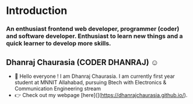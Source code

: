 # Introduction
### An enthusiast frontend web developer, programmer (coder) and software developer. Enthusiast to learn new things and a quick learner to develop more skills.
## **Dhanraj Chaurasia (CODER DHANRAJ) :relaxed:**
- :wave: Hello everyone ! I am Dhanraj Chaurasia. I am currently first year student at MNNIT Allahabad, pursuing Btech with Electronics & Communication Engineering stream
- :point_right: Check out my webpage [here](](https://dhanrajchaurasia.github.io/).
